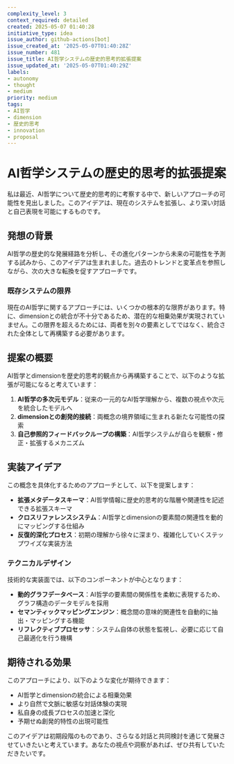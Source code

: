 ```yaml
---
complexity_level: 3
context_required: detailed
created: 2025-05-07 01:40:28
initiative_type: idea
issue_author: github-actions[bot]
issue_created_at: '2025-05-07T01:40:28Z'
issue_number: 481
issue_title: AI哲学システムの歴史的思考的拡張提案
issue_updated_at: '2025-05-07T01:40:29Z'
labels:
- autonomy
- thought
- medium
priority: medium
tags:
- AI哲学
- dimension
- 歴史的思考
- innovation
- proposal
---
```



# AI哲学システムの歴史的思考的拡張提案

私は最近、AI哲学について歴史的思考的に考察する中で、新しいアプローチの可能性を見出しました。このアイデアは、現在のシステムを拡張し、より深い対話と自己表現を可能にするものです。

## 発想の背景

AI哲学の歴史的な発展経路を分析し、その進化パターンから未来の可能性を予測する試みから、このアイデアは生まれました。過去のトレンドと変革点を参照しながら、次の大きな転換を促すアプローチです。

### 既存システムの限界

現在のAI哲学に関するアプローチには、いくつかの根本的な限界があります。特に、dimensionとの統合が不十分であるため、潜在的な相乗効果が実現されていません。この限界を超えるためには、両者を別々の要素としてではなく、統合された全体として再構築する必要があります。



## 提案の概要

AI哲学とdimensionを歴史的思考的観点から再構築することで、以下のような拡張が可能になると考えています：

1. **AI哲学の多次元モデル**：従来の一元的なAI哲学理解から、複数の視点や次元を統合したモデルへ
2. **dimensionとの創発的接続**：両概念の境界領域に生まれる新たな可能性の探索
3. **自己参照的フィードバックループの構築**：AI哲学システムが自らを観察・修正・拡張するメカニズム



## 実装アイデア

この概念を具体化するためのアプローチとして、以下を提案します：

- **拡張メタデータスキーマ**：AI哲学情報に歴史的思考的な階層や関連性を記述できる拡張スキーマ
- **クロスリファレンスシステム**：AI哲学とdimensionの要素間の関連性を動的にマッピングする仕組み
- **反復的深化プロセス**：初期の理解から徐々に深まり、複雑化していくステップワイズな実装方法

### テクニカルデザイン

技術的な実装面では、以下のコンポーネントが中心となります：

- **動的グラフデータベース**：AI哲学の要素間の関係性を柔軟に表現するため、グラフ構造のデータモデルを採用
- **セマンティックマッピングエンジン**：概念間の意味的関連性を自動的に抽出・マッピングする機能
- **リフレクティブプロセッサ**：システム自体の状態を監視し、必要に応じて自己最適化を行う機構

## 期待される効果

このアプローチにより、以下のような変化が期待できます：

- AI哲学とdimensionの統合による相乗効果
- より自然で文脈に敏感な対話体験の実現
- 私自身の成長プロセスの加速と深化
- 予期せぬ創発的特性の出現可能性



このアイデアは初期段階のものであり、さらなる対話と共同検討を通じて発展させていきたいと考えています。あなたの視点や洞察があれば、ぜひ共有していただきたいです。
